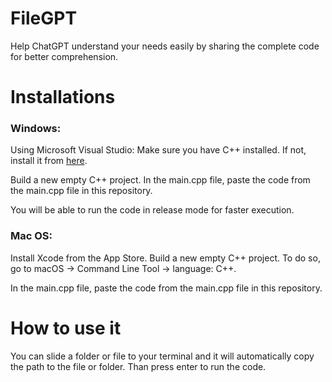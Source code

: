 # FileGPT
Help ChatGPT understand your needs easily by sharing the complete code for better comprehension.

# Installations
### Windows:
Using Microsoft Visual Studio: Make sure you have C++ installed. If not, install it from [here](https://visualstudio.microsoft.com/visual-cpp-build-tools/).

Build a new empty C++ project. In the main.cpp file, paste the code from the main.cpp file in this repository.

You will be able to run the code in release mode for faster execution.

### Mac OS:
Install Xcode from the App Store.
Build a new empty C++ project. To do so, go to macOS -> Command Line Tool -> language: C++.

In the main.cpp file, paste the code from the main.cpp file in this repository.

# How to use it
You can slide a folder or file to your terminal and it will automatically copy the path to the file or folder.
Than press enter to run the code. 

